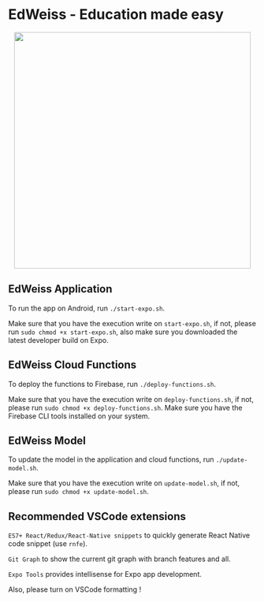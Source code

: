 # EdWeiss - Education made easy
<p align="center">
    <img src="https://github.com/user-attachments/assets/955a157f-9515-425d-9592-f9afea34a868" width="480">
</p>

## EdWeiss Application
To run the app on Android, run `./start-expo.sh`.

Make sure that you have the execution write on `start-expo.sh`, if not, please run `sudo chmod +x start-expo.sh`, also make sure you downloaded the latest developer build on Expo.

## EdWeiss Cloud Functions
To deploy the functions to Firebase, run `./deploy-functions.sh`.

Make sure that you have the execution write on `deploy-functions.sh`, if not, please run `sudo chmod +x deploy-functions.sh`.
Make sure you have the Firebase CLI tools installed on your system.

## EdWeiss Model
To update the model in the application and cloud functions, run `./update-model.sh`.

Make sure that you have the execution write on `update-model.sh`, if not, please run `sudo chmod +x update-model.sh`.

## Recommended VSCode extensions
`ES7+ React/Redux/React-Native snippets` to quickly generate React Native code snippet (use `rnfe`).

`Git Graph` to show the current git graph with branch features and all.

`Expo Tools` provides intellisense for Expo app development.

Also, please turn on VSCode formatting !
